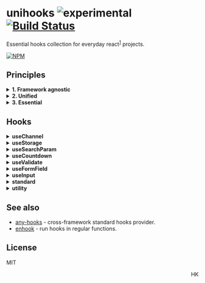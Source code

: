 # unihooks ![experimental](https://img.shields.io/badge/stability-experimental-yellow) [![Build Status](https://travis-ci.org/unihooks/unihooks.svg?branch=master)](https://travis-ci.org/unihooks/unihooks)

Essential hooks collection for everyday react<sup>[1](#user-content-1)</sup> projects.

[![NPM](https://nodei.co/npm/unihooks.png?mini=true)](https://nodei.co/npm/unihooks/)

<!--
```js
import { useMedia, useQueryParam, useLocalStorage } from 'unihooks'

const MyComponent = () => {
  let [ location, setLocation ] = useMedia()
  let [ id, setId ] = useQueryParam('id', 0)
  let [ cart, setCart ] = useLocalStorage('cart', [])

  // ...
}
```
-->

## Principles

<details>
<summary><strong id="1">1. Framework agnostic</strong></summary>
<br/>

_Unihooks_ are not bound to react and work with any hooks-enabled framework:

* [react](https://ghub.io/react)
* [preact](https://ghub.io/preact)
* [haunted](https://ghub.io/haunted)
* [neverland](https://ghub.io/neverland)
* [atomico](https://ghub.io/atomico)
* [fuco](https://ghub.io/fuco)
* [spect](https://ghub.io/spect)
* [augmentor](https://ghub.io/augmentor)

See [any-hooks](https://ghub.io/any-hooks) for the full list.

<!--
To switch hooks framework:

```js
import setHooks, { useState, useEffect } from 'unihooks'
import * as preactHooks from 'preact/hooks'

setHooks(preactHooks)
```
-->
</details>

<details>
<summary><strong>2. Unified</strong></summary>
<br/>

_Unihooks_ follow `useState` signature for intuitivity.

```js
let [ state, actions ] = useValue( target?, init | update? )
```

<!--
<sub>Inspired by [upsert](https://github.com/tc39/proposal-upsert), combining _insert_ and _update_ into a single function.</sub>
-->
</details>


<details>
<summary><strong>3. Essential</strong></summary>
<br/>

_Unihooks_ deliver value in reactive context, they're not mere wrappers for native API. Static hooks are avoided.

```js
const MyComponent = () => { let ua = useUserAgent() } // ✘ − user agent never changes
const MyComponent = () => { let ua = navigator.userAgent } // ✔ − direct API must be used instead
```

<!--
## Who Uses Unihooks

* [wishbox](https://wishbox.gift)
* [mobeewave]()
-->
</details>

## Hooks

<details>
<summary><strong>useChannel</strong></summary>

#### `[value, setValue] = useChannel(key, init?)`

Global value provider. Can be used as value slot, eg. as application model layer without persistency. Also can be used for intercomponent communication.

```js
import { useChannel } from 'unihooks'

function Component () {
  let [users, setUsers] = useChannel('users', {
    data: [],
    loading: false,
    current: null
  })

  setUsers({ ...users, loading: true })

  // or as reducer
  setUsers(users => { ...users, loading: false })
}
```
</details>


<details>
<summary><strong>useStorage</strong></summary>

#### `[value, setValue] = useStorage(key, init?, options?)`

`useChannel` with persistency to local/session storage. Subscribes to `storage` event - updates if storage is changed from another tab.

```js
import { useStorage } from 'unihooks'

function Component1 () {
  const [count, setCount] = useStorage('my-count', 1)
}

function Component2 () {
  const [count, setCount] = useStorage('my-count')
  // count === 1

  setCount(2)
  // (↑ updates Component1 too)
}

function Component3 () {
  const [count, setCount] = useStorage('another-count', (value) => {
    // ...initialize value from store
    return value
  })
}
```

#### `options`

* `prefix` - prefix that's added to stored keys.
* `storage` - manually pass session/local/etc storage.
<!-- * `interval` - persistency interval -->

Reference: [useStore](https://ghub.io/use-store).

</details>

<details>
<summary><strong>useSearchParam</strong></summary>

#### `[value, setValue] = useSearchParam(name, init?)`

Reflect value to `location.search`. `value` is turned to string via [URLSearchParams](https://developer.mozilla.org/en-US/docs/Web/API/URLSearchParams).
To serialize objects or arrays, provide `.toString` method or convert manually.

**NOTE**. Patches `history.push` and `history.replace` to enable `pushstate` and `replacestate` events.

```js
function MyComponent () {
  let [id, setId] = useSearchParam('id')
}
```

</details>

<!--
<details>
<summary><strong>useCookie</strong></summary>

#### `[value, setValue] = useCookie(name, init?)`

Cookies accessor hook.

```js
function MyComponent () {
  const [cookie, setCookie] = useCookie('foo')

  useEffect(() => {
    setCookie('baz')
  })
}
```

Does not observe cookies (there's no implemented API for that).

</details>
-->

<!--
<details>
<summary><strong>useAttribute</strong></summary>

#### `[attr, setAttr] = useAttribute( element | ref, name)`

Element attribute hook. Serializes value to attribute, creates attribute observer, handles edge-cases. `null`/`undefined` value removes attribute from element.

```js
function MyButton() {
  let [attr, setAttr] = useAttribute(el, 'loading')

  setAttr(true)

  useEffect(() => {
    // remove attribute
    return () => setAttr()
  }, [])
}
```
</details>
-->

<!-- - [ ] `useLocation` − window.location state -->
<!-- - [ ] `useRoute` − `useLocation` with param matching -->
<!-- - [ ] `useData` − read / write element dataset -->
<!-- - [ ] `useClass` − manipulate element `classList` -->
<!-- - [ ] `useMount` − `onconnected` / `ondisconnected` events -->
<!-- - [ ] `useStyle` − set element style -->
<!-- - [ ] `usePermission` -->
<!-- - [ ] `useTitle` -->
<!-- - [ ] `useMeta` -->
<!-- - [ ] `useRoute` -->
<!-- - [ ] `useMutation` − -->
<!-- - [ ] `useHost` −  -->

<!--
<details>
<summary><strong>useElement</strong></summary>

#### `[element] = useElement( selector | element | ref )`

Get element, either from `ref`, by `selector` or directly.

Updates whenever selected element or `ref.current` changes.

```js
function MyButton() {
  let ref = useRef()
  let [value, setValue] = useElement(ref)

  return <input ref={ref} value={value}/>
}
```

</details>
-->

<!-- - [ ] `useResource` − async source with state -->
<!-- - [ ] `useFiles` -->
<!-- - [ ] `useDB` -->
<!-- - [ ] `useClipboard` -->
<!-- - [ ] `useFavicon` -->
<!-- - [ ] `useRemote` -->


<!-- - [ ] `useProps` − component props (view) provider. -->
<!-- - [ ] `useRender` + `createRender` − render (view) provider, instead of direct result. -->
<!-- - [ ] `useHistory` − -->
<!-- - [ ] `useHotkey` -->




<!-- ## State -->

<details>
<summary><strong>useCountdown</strong></summary>

#### `[n, reset] = useCountdown(startValue, interval=1000 | schedule?)`

Countdown value from `startValue` down to `0` with indicated `interval` in ms. Alternatively, a scheduler function can be passed as `schedule` argument, that can be eg. [worker-timers](https://ghub.io/worker-timers)-based implementation.

```js
import { useCountdown } from 'unihooks'
import { setInterval, clearInterval } from 'worker-timers'

const Demo = () => {
  const [count, reset] = useCountdown(30, fn => {
    let id = setInterval(fn, 1000)
    return () => clearInterval(id)
  });

  return `Remains: ${count}s`
};
```
</details>


<details>
<summary><strong>useValidate</strong></summary>

#### `[error, validate] = useValidate(validator: Function | Array, init? )`

Provides validation functionality.

* `validator` is a function or an array of functions `value => error | true ?`.
* `init` is optional initial value to validate.

```js
function MyComponent () {
  let [usernameError, validateUsername] = useValidate([
    value => !value ? 'Username is required' : true,
    value => value.length < 2 ? 'Username must be at least 2 chars long' : true
  ])

  return <>
    <input onChange={e => validateUsername(e.target.value) && handleInputChange(e) } {...inputProps}/>
    { usernameError }
  </>
}
```
</details>


<details>
<summary><strong>useFormField</strong></summary>

#### `[inputProps, field] = useFormField(options)`

Form field state controller. Handles input state and validation.
Useful for organizing controlled inputs or forms, a nice minimal replacement to form hooks libraries.

```js
let [props, field] = useFormField({
  name: 'password',
  type: 'password',
  validate: value => !!value
})

// to set new input value
useEffect(() => field.set(newValue))

return <input {...props} />
```

#### `options`

* `value` - initial input value.
* `persist = false` - persist input state between sessions.
* `validate` - custom validator for input, modifies `field.error`. See `useValidate`.
* `required` - if value must not be empty.
* `...props` - the rest of props is passed to `props`

#### `field`

* `value` - current input value.
* `error` - current validation error. Revalidates on blur, `null` on focus.
* `valid: bool` - is valid value, revalidates on blur.
* `focus: bool` - if input is focused.
* `touched: bool` - if input was focused.
* `set(value)` - set input value.
* `reset()` - reset form state to initial.
* `validate(value)` - force-validate input.

</details>


<details>
<summary><strong>useInput</strong></summary>

#### `[value, setValue] = useInput( element | ref )`

Uncontrolled input element hook. Updates if input value changes.
Setting `null` / `undefined` removes attribute from element.
Useful for organizing simple input controllers, for advanced cases see [useFormField](#useFormField).

```js
function MyButton() {
  let ref = useRef()
  let [value, setValue] = useInput(ref)

  useEffect(() => {
    // side-effect when value changes
  }, [value])

  return <input ref={ref} />
}
```
</details>


<!-- - [ ] `useForm` − form state hook -->
<!-- - [ ] `useTable` − table state hook -->
<!-- - [ ] `useDialog` − dialog builder helper -->
<!-- - [ ] `useMenu` − menu builder helper -->
<!-- - [ ] `useToast` − toast builder helper -->
<!-- - [ ] `usePopover` − popover builder helper -->
<!-- - [ ] `useLocale` − -->

<!-- #### Appearance -->

<!-- - [ ] `useMedia` -->
<!-- - [ ] `useCSS` -->
<!-- - [ ] `useSize` -->
<!-- - [ ] `useFullscreen` -->
<!-- - [ ] `useAudio` -->
<!-- - [ ] `useSpeech` -->
<!-- - [ ] `useLockBodyScroll` -->

<!-- #### Interaction -->

<!-- - [ ] `useHover` − hover state of an element -->
<!-- - [ ] `useEvent` − subscribe to an event -->
<!-- - [ ] `useResize` − track element size -->
<!-- - [ ] `useIntersection` − track element intersection via Intersection observer -->
<!-- - [ ] `useDrag` / `useDrop` − drag / drop interaction helper -->
<!-- - [ ] `useIdle` − track idle state -->
<!-- - [ ] `useMove` − track mouse/pointer move with inertia -->
<!-- - [ ] `usePan` − track panning -->
<!-- - [ ] `useZoom` − track zoom -->
<!-- - [ ] `useKey` − track key press -->
<!-- - [ ] `useShortcut` − track combination of keys -->
<!-- - [ ] `useArrows` − track arrows -->
<!-- - [ ] `useTyping` − detect if user is typing -->
<!-- - [ ] `useScrolling` − detect if user is scolling -->
<!-- - [ ] `usePageLeave` − -->
<!-- - [ ] `useScroll` − -->
<!-- - [ ] `useClickAway` − -->
<!-- - [ ] `useFocusOutside` − -->

<!-- #### Hardware -->

<!-- - [ ] `useNetwork` -->
<!-- - [ ] `useOrientation` -->
<!-- - [ ] `useMedia` -->
<!-- - [ ] `useAccelerometer` -->
<!-- - [ ] `useBattery` -->
<!-- - [ ] `useGeolocation` -->
<!-- - [ ] `useMediaDevices` -->
<!-- - [ ] `useVibrate` -->
<!-- - [ ] `useMotion` -->

<!-- #### Async / Stream -->

<!-- - [ ] `useStream` -->
<!-- - [ ] `useObservable` -->
<!-- - [ ] `useAsyncIterator` -->
<!-- - [ ] `useGenerator` -->
<!-- - [ ] `usePromise` -->
<!-- - [ ] `useEmitter` -->

<!--
<details>
<summary><strong>useThrottle</strong></summary>
</details>

<!-- - [ ] `useDefined` -->
<!-- - [ ] `useTween` -->
<!-- - [ ] `useTimeout` -->
<!-- - [ ] `useInterval` -->
<!-- - [ ] `useIdle` -->
<!-- - [ ] `useImmediate` -->
<!-- - [ ] `useRaf` -->
<!-- - [ ] `useToggle` -->
<!-- - [ ] `usePing` -->
<!-- - [ ] `useFSM` -->
<!-- - [ ] `useAsync` -->
<!-- - [ ] `useHooked` - run hooks-enabled effect -->
<!-- - [ ] `useCounter` − track state of a number -->


<details>
<summary><strong>standard</strong></summary>
<br/>

For convenience, unihooks export current framework hooks. To switch hooks, use `setHooks` - the default export.

```js
import setHooks, { useState, useEffect } from 'unihooks'
import * as hooks from 'preact/hooks'

setHooks(hooks)

function Timer() {
  let [count, setCount] = useState(0)
  useEffect(() => {
    let id = setInterval(() => setCount(c => ++c))
    return () => clearInterval(id)
  }, [])
}
```

</details>

<details>
<summary><strong>utility</strong></summary>
<br/>

Utility hooks, useful for high-order-hooks.

#### `update = useUpdate()`

Force-update component, regardless of internal state.

#### `prev = usePrevious(value)`

Returns the previous state as described in the [React hooks FAQ](https://reactjs.org/docs/hooks-faq.html#how-to-get-the-previous-props-or-state).

<!--
useSyncEffect
useInit
useDestroy
useResetState
-->

</details>

## See also

* [any-hooks](https://ghub.io/any-hooks) - cross-framework standard hooks provider.
* [enhook](https://ghub.io/enhook) - run hooks in regular functions.

## License

MIT

<p align="right">HK</p>
